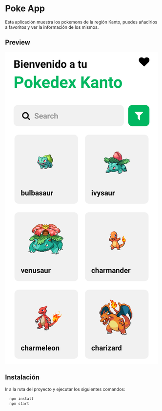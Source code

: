 
# Poke App

Esta aplicación muestra los pokemons de la región Kanto, puedes añadirlos a favoritos y ver la información de los mismos.




## Preview

![alt text](https://github.com/Fabri17/poke-app/blob/master/github/home.png)


## Instalación

Ir a la ruta del proyecto y ejecutar los siguientes comandos:

```bash
  npm install
  npm start
```
    
